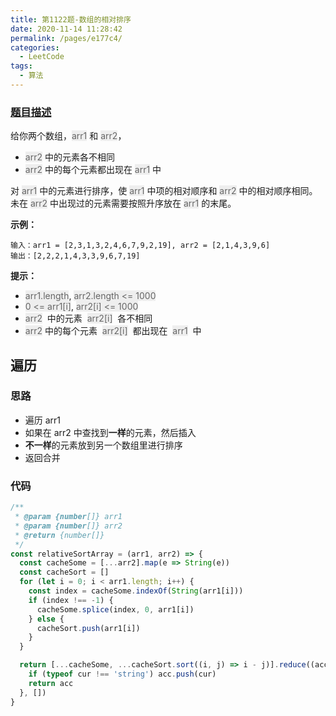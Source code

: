 ```yaml
---
title: 第1122题-数组的相对排序
date: 2020-11-14 11:28:42
permalink: /pages/e177c4/
categories:
  - LeetCode
tags:
  - 算法
---
```


### [题目描述](https://leetcode-cn.com/problems/relative-sort-array/)

给你两个数组，<font style="background: #eee; color: #666;">arr1</font> 和 <font style="background: #eee; color: #666;">arr2</font>，

- <font style="background: #eee; color: #666;">arr2</font> 中的元素各不相同
- <font style="background: #eee; color: #666;">arr2</font> 中的每个元素都出现在 <font style="background: #eee; color: #666;">arr1</font> 中

对 <font style="background: #eee; color: #666;">arr1</font> 中的元素进行排序，使 <font style="background: #eee; color: #666;">arr1</font> 中项的相对顺序和 <font style="background: #eee; color: #666;">arr2</font> 中的相对顺序相同。未在 <font style="background: #eee; color: #666;">arr2</font> 中出现过的元素需要按照升序放在 <font style="background: #eee; color: #666;">arr1</font> 的末尾。

**示例：**

```
输入：arr1 = [2,3,1,3,2,4,6,7,9,2,19], arr2 = [2,1,4,3,9,6]
输出：[2,2,2,1,4,3,3,9,6,7,19]
```

<!-- more -->

**提示：**

- <font style="background: #eee; color: #666;">arr1.length</font>, <font style="background: #eee; color: #666;">arr2.length <= 1000</font>
- <font style="background: #eee; color: #666;">0 <= arr1[i]</font>, <font style="background: #eee; color: #666;">arr2[i] <= 1000</font>
- <font style="background: #eee; color: #666;">arr2</font>  中的元素  <font style="background: #eee; color: #666;">arr2[i]</font>  各不相同
- <font style="background: #eee; color: #666;">arr2</font> 中的每个元素  <font style="background: #eee; color: #666;">arr2[i]</font>  都出现在  <font style="background: #eee; color: #666;">arr1</font>  中

## 遍历

### 思路

- 遍历 arr1
- 如果在 arr2 中查找到**一样**的元素，然后插入
- **不一样**的元素放到另一个数组里进行排序
- 返回合并

### 代码

```JavaScript
/**
 * @param {number[]} arr1
 * @param {number[]} arr2
 * @return {number[]}
 */
const relativeSortArray = (arr1, arr2) => {
  const cacheSome = [...arr2].map(e => String(e))
  const cacheSort = []
  for (let i = 0; i < arr1.length; i++) {
    const index = cacheSome.indexOf(String(arr1[i]))
    if (index !== -1) {
      cacheSome.splice(index, 0, arr1[i])
    } else {
      cacheSort.push(arr1[i])
    }
  }

  return [...cacheSome, ...cacheSort.sort((i, j) => i - j)].reduce((acc, cur) => {
    if (typeof cur !== 'string') acc.push(cur)
    return acc
  }, [])
}
```
